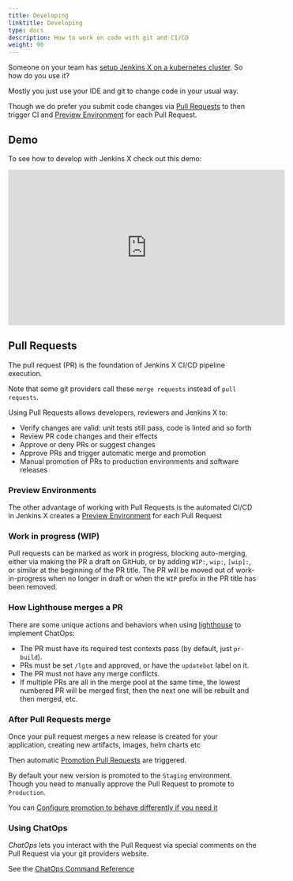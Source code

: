 ```yaml
---
title: Developing
linktitle: Developing
type: docs
description: How to work on code with git and CI/CD
weight: 90
---
```

    
Someone on your team has [setup Jenkins X on a kubernetes cluster](/v3/admin/). So how do you use it? 

Mostly you just use your IDE and git to change code in your usual way.

Though we do prefer you submit code changes via [Pull Requests](https://docs.github.com/en/github/collaborating-with-issues-and-pull-requests/about-pull-requests) to then trigger CI and [Preview Environment](/v3/develop/environments/preview/) for each Pull Request. 

## Demo

To see how to develop with Jenkins X check out this demo:

<iframe width="560" height="315" src="https://www.youtube.com/embed/4wqwulEzseM?t=279s" title="Demo of developing with Jenkins X" frameborder="0" allow="accelerometer; autoplay; clipboard-write; encrypted-media; gyroscope; picture-in-picture" allowfullscreen></iframe>


## Pull Requests

The pull request (PR) is the foundation of Jenkins X CI/CD pipeline execution. 

Note that some git providers call these `merge requests` instead of `pull requests`.

Using Pull Requests allows developers, reviewers and Jenkins X to:

* Verify changes are valid: unit tests still pass, code is linted and so forth
* Review PR code changes and their effects
* Approve or deny PRs or suggest changes
* Approve PRs and trigger automatic merge and promotion
* Manual promotion of PRs to production environments and software releases

### Preview Environments

The other advantage of working with Pull Requests is the automated CI/CD in Jenkins X creates a [Preview Environment](/v3/develop/environments/preview/) for each Pull Request


### Work in progress (WIP)

Pull requests can be marked as work in progress, blocking auto-merging, either via making the PR a draft on GitHub, or by adding `WIP:`, `wip:`, `[wip]:`, or similar at the beginning of the PR title. 
The PR will be moved out of work-in-progress when no longer in draft or when the `WIP` prefix in the PR title has been removed.

### How Lighthouse merges a PR

There are some unique actions and behaviors when using [lighthouse](/v3/about/overview/#lighthouse) to implement ChatOps:

* The PR must have its required test contexts pass (by default, just `pr-build`).
* PRs must be set `/lgtm` and approved, or have the `updatebot` label on it.
* The PR must not have any merge conflicts.
* If multiple PRs are all in the merge pool at the same time, the lowest numbered PR will be merged first, then the next one will be rebuilt and then merged, etc.
       

### After Pull Requests merge

Once your pull request merges a new release is created for your application, creating new artifacts, images, helm charts etc

Then automatic [Promotion Pull Requests](/v3/develop/environments/promotion/) are triggered.

By default your new version is promoted to the `Staging` environment. Though you need to manually approve the Pull Request to promote to `Production`.

You can [Configure promotion to behave differently if you need it](/v3/develop/environments/config/)


### Using ChatOps

_ChatOps_ lets you interact with the Pull Request via special comments on the Pull Request via your git providers website.

See the [ChatOps Command Reference](/v3/develop/reference/chatops/)


